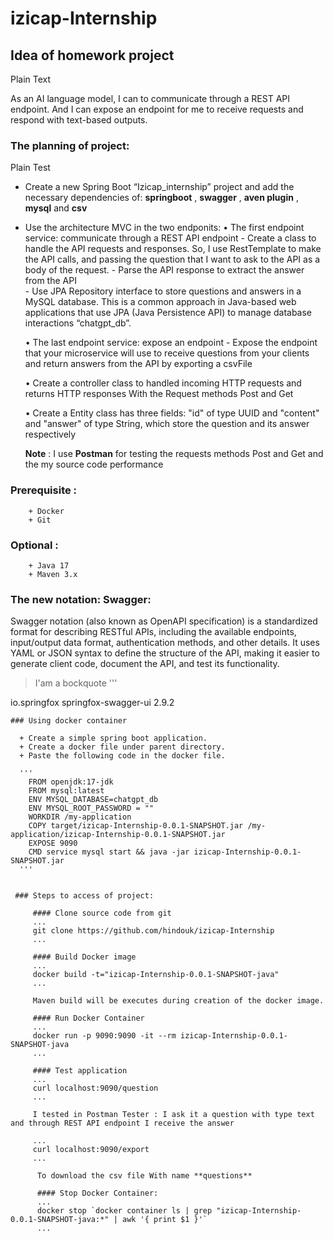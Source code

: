 # izicap-Internship

## Idea of homework project 

Plain Text

  As an AI language model, I can to communicate through a REST API endpoint. And I can expose an endpoint for me to receive requests and respond with text-based outputs.
 
 ### The planning of project:
 
 Plain Test
 
  + Create a new Spring Boot “Izicap_internship” project and add the necessary dependencies of: **springboot** , **swagger** , **aven plugin** , **mysql** and **csv**
  + Use the architecture MVC in the two endponits:
     • The first endpoint service: communicate through a REST API endpoint
         - Create a class to handle the API requests and responses. So, I use RestTemplate to make the API calls, and passing the question that I want to ask to the API as a body of the request.
         - Parse the API response to extract the answer from the API  
         - Use JPA Repository interface to store questions and answers in a MySQL database. This is a common approach in Java-based web applications that use JPA (Java Persistence API) to manage database interactions “chatgpt_db”.
           
    • The last endpoint service: expose an endpoint
         - Expose the endpoint that your microservice will use to receive questions from your clients and return answers from the API by exporting a csvFile 
           
    • Create a controller class to handled incoming HTTP requests and returns HTTP responses With the Request methods Post and Get 
         
    • Create a Entity class has three fields: "id" of type UUID and "content" and "answer" of type String, which store the question and its answer respectively
    
     __Note__ : I use **Postman** for testing the requests methods Post and Get and the my source code performance
     
  ### Prerequisite :
  
        + Docker
        + Git
        
  ### Optional :
  
        + Java 17
        + Maven 3.x
        
   ### The new notation: Swagger:
   
   Swagger notation (also known as OpenAPI specification) is a standardized format for describing RESTful APIs, including the available endpoints, input/output data format, authentication methods, and other details. It uses YAML or JSON syntax to define the structure of the API, making it easier to generate client code, document the API, and test its functionality.
   
   > I'am a bockquote
   '''
   <dependency>
            <groupId>io.springfox</groupId>
            <artifactId>springfox-swagger-ui</artifactId>
            <version>2.9.2</version>
        </dependency>
        
    
    
    ### Using docker container
    
      + Create a simple spring boot application.
      + Create a docker file under parent directory.
      + Paste the following code in the docker file.
      
      '''
        FROM openjdk:17-jdk
        FROM mysql:latest
        ENV MYSQL_DATABASE=chatgpt_db
        ENV MYSQL_ROOT_PASSWORD = ""
        WORKDIR /my-application
        COPY target/izicap-Internship-0.0.1-SNAPSHOT.jar /my-application/izicap-Internship-0.0.1-SNAPSHOT.jar
        EXPOSE 9090
        CMD service mysql start && java -jar izicap-Internship-0.0.1-SNAPSHOT.jar
      '''
      
      
     ### Steps to access of project:
         
         #### Clone source code from git
         ...
         git clone https://github.com/hindouk/izicap-Internship
         ...
         
         #### Build Docker image
         ...
         docker build -t="izicap-Internship-0.0.1-SNAPSHOT-java"
         ...
         
         Maven build will be executes during creation of the docker image.

         #### Run Docker Container
         ...
         docker run -p 9090:9090 -it --rm izicap-Internship-0.0.1-SNAPSHOT-java
         ...
         
         #### Test application
         ...
         curl localhost:9090/question
         ...
         
         I tested in Postman Tester : I ask it a question with type text and through REST API endpoint I receive the answer
         
         ...
         curl localhost:9090/export
         ...
         
          To download the csv file With name **questions**
          
          #### Stop Docker Container:
          ...
          docker stop `docker container ls | grep "izicap-Internship-0.0.1-SNAPSHOT-java:*" | awk '{ print $1 }'`
          ...

          



         
        
        
    
    

 
           
         
